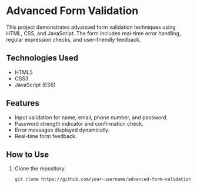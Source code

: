 # Advanced Form Validation

This project demonstrates advanced form validation techniques using HTML, CSS, and JavaScript. The form includes real-time error handling, regular expression checks, and user-friendly feedback.

## Technologies Used
- HTML5
- CSS3
- JavaScript (ES6)

## Features
- Input validation for name, email, phone number, and password.
- Password strength indicator and confirmation check.
- Error messages displayed dynamically.
- Real-time form feedback.

## How to Use
1. Clone the repository:
   ```bash
   git clone https://github.com/your-username/advanced-form-validation.git
